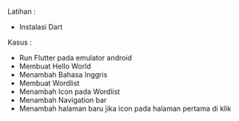 Latihan :
- Instalasi Dart

Kasus :
- Run Flutter pada emulator android
- Membuat Hello World
- Menambah Bahasa Inggris
- Membuat Wordlist
- Menambah Icon pada Wordlist
- Menambah Navigation bar
- Menambah halaman baru jika icon pada halaman pertama di klik
